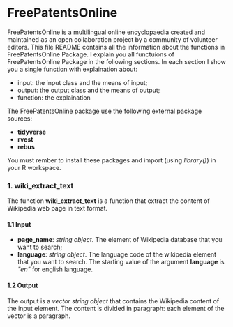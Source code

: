 # FreePatentsOnline
FreePatentsOnline is a multilingual online encyclopaedia created and maintained as an open collaboration project by a community of volunteer editors. This file README contains all the information about the functions in FreePatentsOnline Package. I explain you all functuions of FreePatentsOnline Package in the following sections. In each section I show you a single function with explaination about:
- input: the input class and the means of input;
- output: the output class and the means of output;
- function: the explaination

The FreePatentsOnline package use the following external package sources:
- **tidyverse**
- **rvest**
- **rebus**

You must rember to install these packages and import (using *library()*) in your R workspace.

### 1. wiki_extract_text
The function **wiki_extract_text** is a function that extract the content of Wikipedia web page in text format. 

#### 1.1 Input
- **page_name**: *string object*. The element of Wikipedia database that you want to search;
- **language**: *string object*. The language code of the wikipedia element that you want to search. The starting value of the argument **language** is *"en"* for english language. 

#### 1.2 Output
The output is a *vector string object* that contains the Wikipedia content of the input element. The content is divided in paragraph: each element of the vector is a paragraph. 
